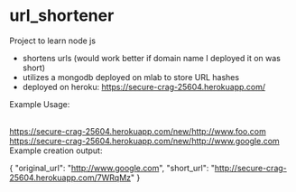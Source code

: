 # url_shortener

Project to learn node js <br />
* shortens urls (would work better if domain name I deployed it on was short)
* utilizes a mongodb deployed on mlab to store URL hashes <br/>
* deployed on heroku: https://secure-crag-25604.herokuapp.com/ <br/>

Example Usage: <br/> <br/>

https://secure-crag-25604.herokuapp.com/new/http://www.foo.com <br/>
https://secure-crag-25604.herokuapp.com/new/http://www.google.com <br />
Example creation output: <br/>

{ "original_url": "http://www.google.com", "short_url": "http://secure-crag-25604.herokuapp.com/7WRqMz" }
